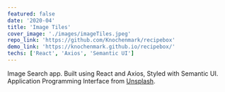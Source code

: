 ```yaml
---
featured: false
date: '2020-04'
title: 'Image Tiles'
cover_image: './images/imageTiles.jpeg'
repo_link: 'https://github.com/Knochenmark/recipebox'
demo_link: 'https://knochenmark.github.io/recipebox/'
techs: ['React', 'Axios', 'Semantic UI']
---
```


Image Search app. Built using React and Axios, Styled with Semantic UI. Application Programming Interface from [Unsplash](https://api.unsplash.com).
